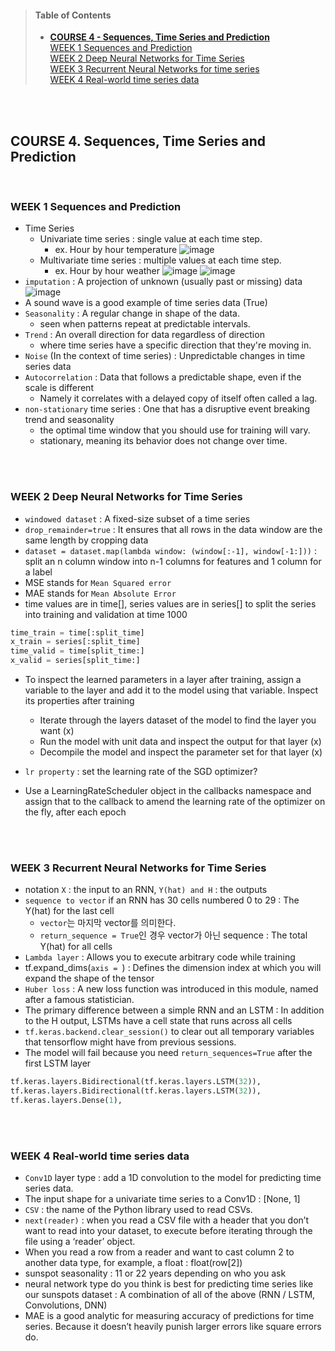 >#### Table of Contents
> - [**COURSE 4 - Sequences, Time Series and Prediction**](#4)    
>      [WEEK 1 Sequences and Prediction](#4-1)  
>      [WEEK 2 Deep Neural Networks for Time Series](#4-2)    
>      [WEEK 3 Recurrent Neural Networks for time series](#4-3)  
>      [WEEK 4 Real-world time series data](#4-4)

</br>
</br>

<a name='4'></a>
## COURSE 4. Sequences, Time Series and Prediction

</br>

<a name='4-1'></a>
### WEEK 1 Sequences and Prediction
- Time Series
  - Univariate time series : single value at each time step.
    - ex. Hour by hour temperature
    ![image](https://user-images.githubusercontent.com/79742748/136352506-e8bbf02d-c29c-4a80-93dd-9b72caafa2cf.png)
  - Multivariate time series : multiple values at each time step.
    -  ex. Hour by hour weather 
     ![image](https://user-images.githubusercontent.com/79742748/136358745-83063bbe-b829-4b00-bf5c-2a4182662717.png)
     ![image](https://user-images.githubusercontent.com/79742748/136358885-b0c83a59-c041-4e41-999a-a6261acc4cf0.png)
- `imputation` : A projection of unknown (usually past or missing) data
  ![image](https://user-images.githubusercontent.com/79742748/136359563-ded8bbf7-6262-4b54-a4ae-a002bf09d6dc.png)
- A sound wave is a good example of time series data (True)
- `Seasonality` : A regular change in shape of the data. 
  - seen when patterns repeat at predictable intervals. 
- `Trend` : An overall direction for data regardless of direction
  - where time series have a specific direction that they're moving in. 
- `Noise` (In the context of time series) : Unpredictable changes in time series data
- `Autocorrelation` : Data that follows a predictable shape, even if the scale is different
  - Namely it correlates with a delayed copy of itself often called a lag. 
- `non-stationary` time series : One that has a disruptive event breaking trend and seasonality
  - the optimal time window that you should use for training will vary. 
  - stationary, meaning its behavior does not change over time.


</br>
</br>

<a name='4-2'></a>
### WEEK 2 Deep Neural Networks for Time Series
- `windowed dataset` : A fixed-size subset of a time series 
- `drop_remainder=true` : It ensures that all rows in the data window are the same length by cropping data
- `dataset = dataset.map(lambda window: (window[:-1], window[-1:]))` : split an n column window into n-1 columns for features and 1 column for a label
- MSE stands for `Mean Squared error`
- MAE stands for `Mean Absolute Error`
- time values are in time[], series values are in series[] to split the series into training and validation at time 1000

```py
time_train = time[:split_time]
x_train = series[:split_time]
time_valid = time[split_time:]
x_valid = series[split_time:]
```


- To inspect the learned parameters in a layer after training, assign a variable to the layer and add it to the model using that variable. Inspect its properties after training
  - Iterate through the layers dataset of the model to find the layer you want (x)
  - Run the model with unit data and inspect the output for that layer (x)
  - Decompile the model and inspect the parameter set for that layer (x)



- `lr property` : set the learning rate of the SGD optimizer? 
- Use a LearningRateScheduler object in the callbacks namespace and assign that to the callback to amend the learning rate of the optimizer on the fly, after each epoch




</br>
</br>


<a name='4-3'></a>
### WEEK 3 Recurrent Neural Networks for Time Series
- notation `X` : the input to an RNN, `Y(hat) and H` : the outputs
- `sequence to vector` if an RNN has 30 cells numbered 0 to 29 : The Y(hat) for the last cell
  - `vector`는 마지막 vector를 의미한다. 
  - `return_sequence = True`인 경우 vector가 아닌 sequence : The total Y(hat) for all cells
- `Lambda layer` : Allows you to execute arbitrary code while training
- tf.expand_dims(`axis = `) : Defines the dimension index at which you will expand the shape of the tensor 
- `Huber loss` : A new loss function was introduced in this module, named after a famous statistician. 
- The primary difference between a simple RNN and an LSTM : In addition to the H output, LSTMs have a cell state that runs across all cells 
- `tf.keras.backend.clear_session()`  to clear out all temporary variables that tensorflow might have from previous sessions.
- The model will fail because you need `return_sequences=True` after the first LSTM layer
```py
tf.keras.layers.Bidirectional(tf.keras.layers.LSTM(32)),
tf.keras.layers.Bidirectional(tf.keras.layers.LSTM(32)),
tf.keras.layers.Dense(1),
```

</br>
</br>


<a name='4-4'></a>
### WEEK 4 Real-world time series data

- `Conv1D` layer type : add a 1D convolution to the model for predicting time series data.
- The input shape for a univariate time series to a Conv1D : [None, 1]
- `CSV` : the name of the Python library used to read CSVs.
- `next(reader)` : when you read a CSV file with a header that you don’t want to read into your dataset, to execute before iterating through the file using a ‘reader’ object.
- When you read a row from a reader and want to cast column 2 to another data type, for example, a float : float(row[2]) 
- sunspot seasonality : 11 or 22 years depending on who you ask
- neural network type do you think is best for predicting time series like our sunspots dataset : A combination of all of the above (RNN / LSTM, Convolutions, DNN)
- MAE is a good analytic for measuring accuracy of predictions for time series. Because it doesn’t heavily punish larger errors like square errors do.


</br>
</br>


